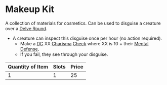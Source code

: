 # Makeup Kit

A collection of materials for cosmetics. Can be used to disguise a creature over a [Delve Round](../../../Game%20Procedures/Core%20Procedures/Round.md#Delve%20Round).

- A creature can inspect this disguise once per hour (no action required).
	- Make a [DC](../../../Game%20Procedures/Core%20Procedures/DC.md) XX [Charisma](../../../Player%20Characters/The%20Ability%20Scores/Charisma.md) [Check](../../../Game%20Procedures/Core%20Procedures/Check.md) where XX is 10 + their [Mental Defense](../../../Player%20Characters/Derived%20Statistics/Mental%20Defense.md).
	- If you fail, they see through your disguise.

| Quantity of Item | Slots | Price |
| ---------------- | ----- | ----- |
| 1                | 1     | 25    |
